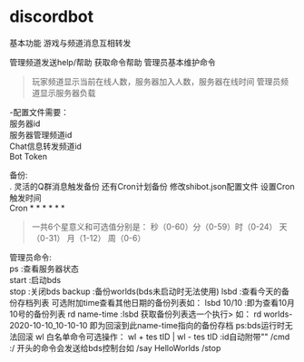 # discordbot

基本功能
游戏与频道消息互相转发

管理频道发送help/帮助  获取命令帮助
管理员基本维护命令

> 玩家频道显示当前在线人数，服务器加入人数，服务器在线时间
管理员频道显示服务器负载

-配置文件需要：  
  服务器id  
  服务器管理频道id  
  Chat信息转发频道id  
  Bot Token  

备份:   
. 灵活的Q群消息触发备份 还有Cron计划备份 修改shibot.json配置文件 设置Cron触发时间  
Cron *  *  *  *  *  *   

> 一共6个星意义和可选值分别是： 
秒（0-60）分（0-59）时（0-24） 天（0-31） 月（1-12） 周（0-6）

管理员命令:   
     ps :查看服务器状态  
     start :启动bds  
     stop :关闭bds
     backup :备份worlds(bds未启动时无法使用)
     lsbd :查看今天的备份存档列表
        可选附加time查看其他日期的备份列表如：
            lsbd 10/10 :即为查看10月10号的备份列表
     rd name-time :lsbd 获取备份列表选一个执行>    如：
        rd worlds-2020-10-10_10-10-10
        即为回滚到此name-time指向的备份存档
        ps:bds运行时无法回滚
    wl 白名单命令可选操作：
        wl + tes  tID | wl - tes  tID :id自动附带""
    /cmd :/ 开头的命令会发送给bds控制台如
        /say HelloWorlds
        /stop

